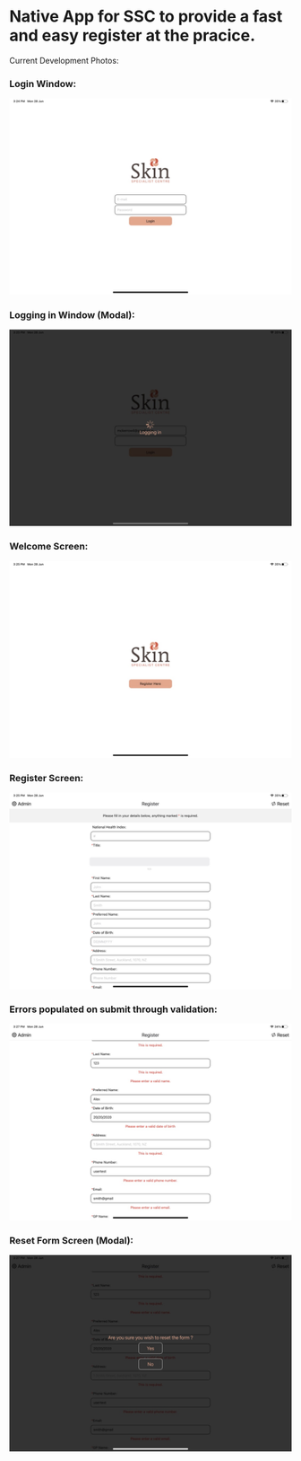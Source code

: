 # Native App for SSC to provide a fast and easy register at the pracice.

Current Development Photos:

### Login Window:
![](/assets/developmentImages/21F09F16-5324-49DE-A2B1-088EB431D9C5_1_105_c.jpeg)
### Logging in Window (Modal):
![](/assets/developmentImages/00109081-76B0-41D4-ADF5-7EF2FA3278AC_1_105_c.jpeg)
### Welcome Screen:
![](/assets/developmentImages/AD08B74F-4960-429D-B3F0-FAFA453DDA65_1_105_c.jpeg)
### Register Screen:
![](/assets/developmentImages/D0DB395E-9734-4DCA-9338-97B46604C1BA_1_105_c.jpeg)
### Errors populated on submit through validation:
![](/assets/developmentImages/2146475F-56E3-4B7A-A657-A71E4C6D1FA0_1_105_c.jpeg)
### Reset Form Screen (Modal):
![](/assets/developmentImages/80F366A8-F843-4041-88D1-8F503A1DA337_1_105_c.jpeg)
